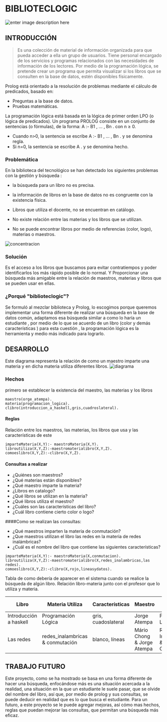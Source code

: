 # BIBLIOTECLOGIC
![enter image description here](https://lh3.googleusercontent.com/WWmZYN0Nj4SVgCeyMjdl4HlZ-4dwoN7YKy7ZuM30BN2usn_D9DHnp05_STjtUm7gcVRq0fQf=s250 "libros.jpg")

## INTRODUCCIÓN
> Es una colección de material de información organizada para que pueda acceder a ella un grupo de usuarios. Tiene personal encargado de los servicios y programas relacionados con las necesidades de información de los lectores.
>Por medio de la programación lógica, se pretende crear un programa que permita visualizar si los libros que se consulten en la base de datos, estén disponibles físicamente.

Prolog está orientado a la resolución de problemas mediante el cálculo de predicados, basado en:

* Preguntas a la base de datos.
* Pruebas matemáticas.

La programación lógica está basada en la lógica de primer orden LPO (o lógica de predicados). Un programa PROLOG consiste en un conjunto de sentencias (o fórmulas), de la forma: A :- B1 , ... , Bn . con n ≥ 0.

* Cuando n>0, la sentencia se escribe A :- B1 , ... , Bn . y se denomina regla.
* Si n=0, la sentencia se escribe A . y se denomina hecho.

### Problemática
En la biblioteca del tecnológico se han detectado los siguientes problemas con la gestión y búsqueda :

- la búsqueda para un libro no es precisa.

- la información de libros en la base de datos no es congruente con la existencia física.

- Libros que utiliza el docente, no se encuentran en catálogo.

- No existe relación entre las materias y los libros que se utilizan.

- No se puede encontrar libros por medio de referencias (color, logo), materias o maestros.

![concentracion](https://github.com/simmarin/Biblioteca-Prolog/blob/master/ImagenLibro/busqueda.jpg?raw=true")

### Solución
Es el acceso a los libros que buscamos para evitar contratiempos y poder identificarlos los más rápido posible de lo normal. Y Proporcionar una búsqueda más amigable entre la relación de maestros, materias y libros que se pueden usar en ellas.

### ¿Porqué "biblioteclogic"?
Se formuló al mezclar biblioteca y Prolog, lo escogimos porque queremos implementar una forma diferente de realizar una búsqueda en la base de datos común, adaptamos esa búsqueda similar a como lo haría un estudiante , por medio de lo que se acuerdo de un libro (color y demás características  ) para esta cuestión , la programación lógica es la herramienta y medio más  indicado para lograrlo.

## DESARROLLO
Este diagrama representa la relación de como un maestro imparte una materia y en dicha materia utiliza diferentes libros.
![diagrama](https://lh3.googleusercontent.com/DaLSMcWUWfohdlkENQyPrtyCpahjvPSmcd8FlJww1nqAgFztLl-1WPO_xlbKFflOFhG_-qSx=s500 "diagrama prolog.png")
### Hechos
primero se establecer la existencia del maestro, las materias y los libros
~~~
maestro(orge_atempa). 
materia(programacion_logica). 
clibro(introduccion_a_haskell,gris,cuadroslateral). 
~~~

#### Reglas
Relación entre los maestros, las materias, los libros que usa y las características de este
~~~
imparteMateria(X,Y):- maestroMateria(X,Y). 
libroutiliza(X,Y,Z):-maestromaterialibro(X,Y,Z). 
comoeslibro(X,Y,Z):-clibro(X,Y,Z). 
~~~
#### Consultas a realizar
* ¿Quiénes son maestros? 
* ¿Qué materias están disponibles? 
* ¿Qué maestro imparte la materia? 
* ¿Libros en catalogo? 
* ¿Qué libros se utilizan en la materia? 
* ¿Qué libros utiliza el maestro? 
* ¿Cuáles son las características del libro? 
* ¿Cuál libro contiene cierto color o logo? 


####Como se realizan las consultas:

* ¿Qué maestros imparten la materia de conmutación?
* ¿Que maestros utilizan el libro las redes en la materia de redes inalámbricas?
* ¿Cuál es el nombre del libro que contiene las siguientes características?


~~~
imparteMateria(X,Y):- maestroMateria(X,conmutacion). 
libroutiliza(X,Y,Z):-maestromaterialibro(X,redes_inalambricas,las redes). 
comoeslibro(X,Y,Z):-clibro(X,rojo,lineasydatos). 
~~~

Tabla de como debería de aparecer en el sistema cuando se realice la búsqueda de algún libro. Relación libro-materia junto con el profesor que lo utiliza y materia.

| Libro| Materia Utiliza | Características |Maestro | Maestro Materia |
| ---------- | ---------- | ---------- | ---------- |---------- |
| Introducción a haskell   | Programación Lógica   |gris, cuadoslateral|Jorge Atempa|Programación Lógica|
| Las redes   | redes_inalambricas & conmutación  |blanco, líneas|Mário Chong & Jorge Atempa|Redes Inalambricas & Conmutación|

  
## TRABAJO FUTURO

Este proyecto, como se ha mostrado se basa en una forma diferente de hacer una búsqueda, enfocándose más es una situación acercada a la realidad, una situación en la que un estudiante le suele pasar, que se olvide del nombre del libro, así que, por medio de prolog y sus consultas, se puede deducir en realidad que es lo que busca el estudiante.
Para un futuro, a este proyecto se le puede agregar mejoras, así cómo mas hechos, reglas que puedan mejorar las consultas, que permitan una búsqueda más eficaz.
